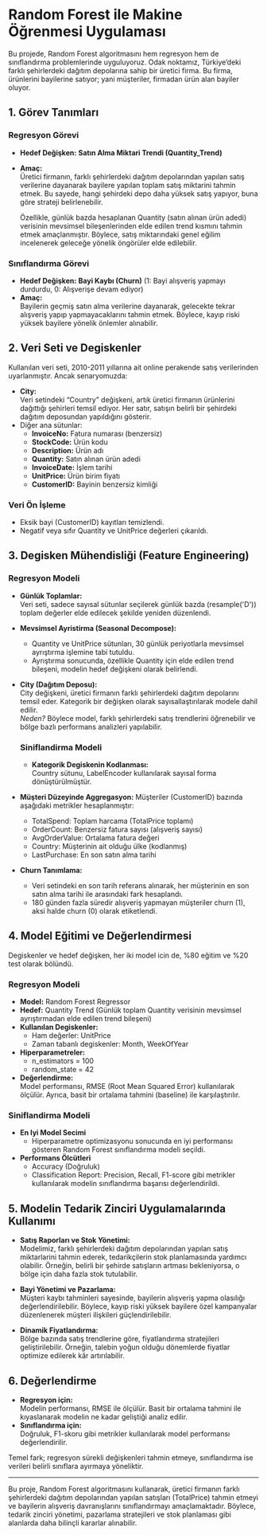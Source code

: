 # Random Forest ile Makine Öğrenmesi Uygulaması

Bu projede, Random Forest algoritmasını hem regresyon hem de sınıflandırma problemlerinde uyguluyoruz. Odak noktamız, Türkiye’deki farklı şehirlerdeki dağıtım depolarına sahip bir üretici firma. Bu firma, ürünlerini bayilerine satıyor; yani müşteriler, firmadan ürün alan bayiler oluyor.

## 1. Görev Tanımları

### Regresyon Görevi
- **Hedef Değişken:** **Satın Alma Miktari Trendi (Quantity_Trend)**
- **Amaç:**  
  Üretici firmanın, farklı şehirlerdeki dağıtım depolarından yapılan satış verilerine dayanarak bayilere yapılan toplam satış miktarini tahmin etmek. Bu sayede, hangi şehirdeki depo daha yüksek satış yapıyor, buna göre strateji belirlenebilir.
  
  Özellikle, günlük bazda hesaplanan Quantity (satın alınan ürün adedi) verisinin mevsimsel bileşenlerinden elde edilen trend kısmını tahmin etmek amaçlanmıştır. Böylece, satış miktarındaki genel eğilim incelenerek geleceğe yönelik öngörüler elde edilebilir.

### Sınıflandırma Görevi
- **Hedef Değişken:** **Bayi Kaybı (Churn)** (1: Bayi alışveriş yapmayı durdurdu, 0: Alışverişe devam ediyor)
- **Amaç:**  
  Bayilerin geçmiş satın alma verilerine dayanarak, gelecekte tekrar alışveriş yapıp yapmayacaklarını tahmin etmek. Böylece, kayıp riski yüksek bayilere yönelik önlemler alınabilir.

## 2. Veri Seti ve Degiskenler

Kullanılan veri seti, 2010-2011 yıllarına ait online perakende satış verilerinden uyarlanmıştır. Ancak senaryomuzda:
- **City:**  
  Veri setindeki “Country” değişkeni, artık üretici firmanın ürünlerini dağıttığı şehirleri temsil ediyor. Her satır, satışın belirli bir şehirdeki dağıtım deposundan yapıldığını gösterir.
- Diğer ana sütunlar:
  - **InvoiceNo:** Fatura numarası (benzersiz)
  - **StockCode:** Ürün kodu
  - **Description:** Ürün adı
  - **Quantity:** Satın alınan ürün adedi
  - **InvoiceDate:** İşlem tarihi
  - **UnitPrice:** Ürün birim fiyatı
  - **CustomerID:** Bayinin benzersiz kimliği

### Veri Ön İşleme
- Eksik bayi (CustomerID) kayıtları temizlendi.
- Negatif veya sıfır Quantity ve UnitPrice değerleri çıkarıldı.

## 3. Degisken Mühendisliği (Feature Engineering)

### Regresyon Modeli
- **Günlük Toplamlar:**  
  Veri seti, sadece sayısal sütunlar seçilerek günlük bazda (resample('D')) toplam değerler elde edilecek şekilde yeniden düzenlendi.

- **Mevsimsel Ayristirma (Seasonal Decompose):**  
  - Quantity ve UnitPrice sütunları, 30 günlük periyotlarla mevsimsel ayrıştırma işlemine tabi tutuldu.
  - Ayrıştırma sonucunda, özellikle Quantity için elde edilen trend bileşeni, modelin hedef değişkeni olarak belirlendi.

- **City (Dağıtım Deposu):**  
  City değişkeni, üretici firmanın farklı şehirlerdeki dağıtım depolarını temsil eder. Kategorik bir değişken olarak sayısallaştırılarak modele dahil edilir.  
  *Neden?* Böylece model, farklı şehirlerdeki satış trendlerini öğrenebilir ve bölge bazlı performans analizleri yapılabilir.

  ### Siniflandirma Modeli
  - **Kategorik Degiskenin Kodlanması:**  
  Country sütunu, LabelEncoder kullanılarak sayısal forma dönüştürülmüştür.

- **Müşteri Düzeyinde Aggregasyon:**
  Müşteriler (CustomerID) bazında aşağıdaki metrikler hesaplanmıştır:
  - TotalSpend: Toplam harcama (TotalPrice toplamı)
  - OrderCount: Benzersiz fatura sayısı (alışveriş sayısı)
  - AvgOrderValue: Ortalama fatura değeri
  - Country: Müşterinin ait olduğu ülke (kodlanmış)
  - LastPurchase: En son satın alma tarihi

- **Churn Tanımlama:**  
  - Veri setindeki en son tarih referans alınarak, her müşterinin en son satın alma tarihi ile arasındaki fark hesaplandı.
  - 180 günden fazla süredir alışveriş yapmayan müşteriler churn (1), aksi halde churn (0) olarak etiketlendi.

## 4. Model Eğitimi ve Değerlendirmesi

Degiskenler ve hedef değişken, her iki model icin de, %80 eğitim ve %20 test olarak bölündü.
### Regresyon Modeli
- **Model:** Random Forest Regressor
- **Hedef:** Quantity Trend (Günlük toplam Quantity verisinin mevsimsel ayrıştırmadan elde edilen trend bileşeni)
- **Kullanılan Degiskenler:**  
  - Ham değerler: UnitPrice  
  - Zaman tabanlı degiskenler: Month, WeekOfYear
- **Hiperparametreler:**  
  - n_estimators = 100  
  - random_state = 42  
- **Değerlendirme:**  
  Model performansı, RMSE (Root Mean Squared Error) kullanılarak ölçülür. Ayrıca, basit bir ortalama tahmini (baseline) ile karşılaştırılır.

### Siniflandirma Modeli
- **En Iyi Model Secimi** 
  - Hiperparametre optimizasyonu sonucunda en iyi performansı gösteren Random Forest sınıflandırma modeli seçildi.
- **Performans Ölcütleri** 
  - Accuracy (Doğruluk)
  - Classification Report: Precision, Recall, F1-score gibi metrikler kullanılarak modelin sınıflandırma başarısı değerlendirildi.

## 5. Modelin Tedarik Zinciri Uygulamalarında Kullanımı

- **Satış Raporları ve Stok Yönetimi:**  
  Modelimiz, farklı şehirlerdeki dağıtım depolarından yapılan satış miktarlarini tahmin ederek, tedarikçilerin stok planlamasında yardımcı olabilir. Örneğin, belirli bir şehirde satışların artması bekleniyorsa, o bölge için daha fazla stok tutulabilir.

- **Bayi Yönetimi ve Pazarlama:**  
  Müşteri kaybı tahminleri sayesinde, bayilerin alışveriş yapma olasılığı değerlendirilebilir. Böylece, kayıp riski yüksek bayilere özel kampanyalar düzenlenerek müşteri ilişkileri güçlendirilebilir.

- **Dinamik Fiyatlandırma:**  
  Bölge bazında satış trendlerine göre, fiyatlandırma stratejileri geliştirilebilir. Örneğin, talebin yoğun olduğu dönemlerde fiyatlar optimize edilerek kâr artırılabilir.

## 6. Değerlendirme

- **Regresyon için:**  
  Modelin performansı, RMSE ile ölçülür. Basit bir ortalama tahmini ile kıyaslanarak modelin ne kadar geliştiği analiz edilir.
- **Sınıflandırma için:**  
  Doğruluk, F1-skoru gibi metrikler kullanılarak model performansı değerlendirilir.

Temel fark; regresyon sürekli değişkenleri tahmin etmeye, sınıflandırma ise verileri belirli sınıflara ayırmaya yöneliktir.

---

Bu proje, Random Forest algoritmasını kullanarak, üretici firmanın farklı şehirlerdeki dağıtım depolarından yapılan satışları (TotalPrice) tahmin etmeyi ve bayilerin alışveriş davranışlarını sınıflandırmayı amaçlamaktadır. Böylece, tedarik zinciri yönetimi, pazarlama stratejileri ve stok planlaması gibi alanlarda daha bilinçli kararlar alınabilir.
